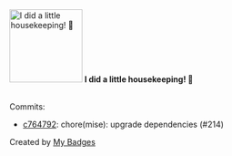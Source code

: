 <img src="https://my-badges.github.io/my-badges/chore-commit.png" alt="I did a little housekeeping! 🧹" title="I did a little housekeeping! 🧹" width="128">
<strong>I did a little housekeeping! 🧹</strong>
<br><br>

Commits:

- <a href="https://github.com/j0sh3rs/home-ops/commit/c764792e3b5e7382c713dbb386b08d483ba33b6a">c764792</a>: chore(mise): upgrade dependencies (#214)


Created by <a href="https://github.com/my-badges/my-badges">My Badges</a>